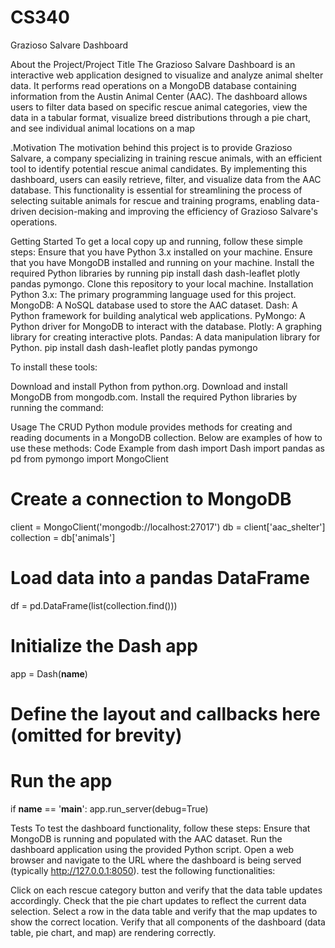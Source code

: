 # CS340

Grazioso Salvare Dashboard

About the Project/Project Title
The Grazioso Salvare Dashboard is an interactive web application designed to visualize and analyze animal shelter data. It performs read operations on a MongoDB database containing information from the Austin Animal Center (AAC). The dashboard allows users to filter data based on specific rescue animal categories, view the data in a tabular format, visualize breed distributions through a pie chart, and see individual animal locations on a map

.Motivation
The motivation behind this project is to provide Grazioso Salvare, a company specializing in training rescue animals, with an efficient tool to identify potential rescue animal candidates. By implementing this dashboard, users can easily retrieve, filter, and visualize data from the AAC database. This functionality is essential for streamlining the process of selecting suitable animals for rescue and training programs, enabling data-driven decision-making and improving the efficiency of Grazioso Salvare's operations.

Getting Started
To get a local copy up and running, follow these simple steps:
Ensure that you have Python 3.x installed on your machine.
Ensure that you have MongoDB installed and running on your machine.
Install the required Python libraries by running pip install dash dash-leaflet plotly pandas pymongo.
Clone this repository to your local machine.
Installation
Python 3.x: The primary programming language used for this project.
MongoDB: A NoSQL database used to store the AAC dataset.
Dash: A Python framework for building analytical web applications.
PyMongo: A Python driver for MongoDB to interact with the database.
Plotly: A graphing library for creating interactive plots.
Pandas: A data manipulation library for Python.
pip install dash dash-leaflet plotly pandas pymongo

To install these tools:

Download and install Python from python.org.
Download and install MongoDB from mongodb.com.
Install the required Python libraries by running the command:

Usage
The CRUD Python module provides methods for creating and reading documents in a MongoDB collection. Below are examples of how to use these methods:
Code Example
from dash import Dash
import pandas as pd
from pymongo import MongoClient
# Create a connection to MongoDB
client = MongoClient('mongodb://localhost:27017')
db = client['aac_shelter']
collection = db['animals']
# Load data into a pandas DataFrame
df = pd.DataFrame(list(collection.find()))
# Initialize the Dash app
app = Dash(__name__)
# Define the layout and callbacks here (omitted for brevity)
# Run the app
if __name__ == '__main__':
    app.run_server(debug=True)

Tests
To test the dashboard functionality, follow these steps:
Ensure that MongoDB is running and populated with the AAC dataset.
Run the dashboard application using the provided Python script.
Open a web browser and navigate to the URL where the dashboard is being served (typically http://127.0.0.1:8050).
test the following functionalities:

Click on each rescue category button and verify that the data table updates accordingly.
Check that the pie chart updates to reflect the current data selection.
Select a row in the data table and verify that the map updates to show the correct location.
Verify that all components of the dashboard (data table, pie chart, and map) are rendering correctly.

